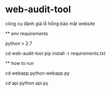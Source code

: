 # web-audit-tool
công cụ đánh giá lỗ hổng bảo mật website

** env requirements

python > 2.7

cd web-audit-tool
pip install -r requirements.txt

** how to run 

cd webapp
python webapp.py 

cd api
python api.py 
